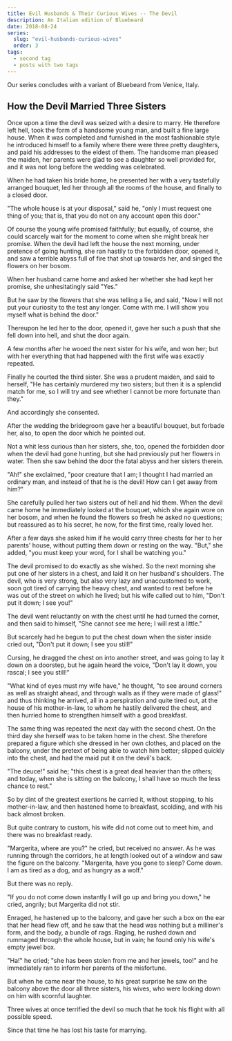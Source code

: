 ```yaml
---
title: Evil Husbands & Their Curious Wives -- The Devil
description: An Italian edition of Bluebeard
date: 2018-08-24
series: 
  slug: "evil-husbands-curious-wives"
  order: 3
tags:
  - second tag
  - posts with two tags
---
```

Our series concludes with a variant of Bluebeard from Venice, Italy.

## How the Devil Married Three Sisters

Once upon a time the devil was seized with a desire to marry. He therefore left hell, took the form of a handsome young man, and built a fine large house. When it was completed and furnished in the most fashionable style he introduced himself to a family where there were three pretty daughters, and paid his addresses to the eldest of them. The handsome man pleased the maiden, her parents were glad to see a daughter so well provided for, and it was not long before the wedding was celebrated.

When he had taken his bride home, he presented her with a very tastefully arranged bouquet, led her through all the rooms of the house, and finally to a closed door. 

"The whole house is at your disposal," said he, "only I must request one thing of you; that is, that you do not on any account open this door."

Of course the young wife promised faithfully; but equally, of course, she could scarcely wait for the moment to come when she might break her promise. When the devil had left the house the next morning, under pretence of going hunting, she ran hastily to the forbidden door, opened it, and saw a terrible abyss full of fire that shot up towards her, and singed the flowers on her bosom. 

When her husband came home and asked her whether she had kept her promise, she unhesitatingly said "Yes." 

But he saw by the flowers that she was telling a lie, and said, "Now I will not put your curiosity to the test any longer. Come with me. I will show you myself what is behind the door." 

Thereupon he led her to the door, opened it, gave her such a push that she fell down into hell, and shut the door again.

A few months after he wooed the next sister for his wife, and won her; but with her everything that had happened with the first wife was exactly repeated.

Finally he courted the third sister. She was a prudent maiden, and said to herself, "He has certainly murdered my two sisters; but then it is a splendid match for me, so I will try and see whether I cannot be more fortunate than they." 

And accordingly she consented. 

After the wedding the bridegroom gave her a beautiful bouquet, but forbade her, also, to open the door which he pointed out.

Not a whit less curious than her sisters, she, too, opened the forbidden door when the devil had gone hunting, but she had previously put her flowers in water. Then she saw behind the door the fatal abyss and her sisters therein. 

"Ah!" she exclaimed, "poor creature that I am; I thought I had married an ordinary man, and instead of that he is the devil! How can I get away from him?" 

She carefully pulled her two sisters out of hell and hid them. When the devil came home he immediately looked at the bouquet, which she again wore on her bosom, and when he found the flowers so fresh he asked no questions; but reassured as to his secret, he now, for the first time, really loved her.

After a few days she asked him if he would carry three chests for her to her parents' house, without putting them down or resting on the way. "But," she added, "you must keep your word, for I shall be watching you."

The devil promised to do exactly as she wished. So the next morning she put one of her sisters in a chest, and laid it on her husband's shoulders. The devil, who is very strong, but also very lazy and unaccustomed to work, soon got tired of carrying the heavy chest, and wanted to rest before he was out of the street on which he lived; but his wife called out to him, "Don't put it down; I see you!"

The devil went reluctantly on with the chest until he had turned the corner, and then said to himself, "She cannot see me here; I will rest a little."

But scarcely had he begun to put the chest down when the sister inside cried out, "Don't put it down; I see you still!" 

Cursing, he dragged the chest on into another street, and was going to lay it down on a doorstep, but he again heard the voice, "Don't lay it down, you rascal; I see you still!"

"What kind of eyes must my wife have," he thought, "to see around corners as well as straight ahead, and through walls as if they were made of glass!" and thus thinking he arrived, all in a perspiration and quite tired out, at the house of his mother-in-law, to whom he hastily delivered the chest, and then hurried home to strengthen himself with a good breakfast.

The same thing was repeated the next day with the second chest. On the third day she herself was to be taken home in the chest. She therefore prepared a figure which she dressed in her own clothes, and placed on the balcony, under the pretext of being able to watch him better; slipped quickly into the chest, and had the maid put it on the devil's back. 

"The deuce!" said he; "this chest is a great deal heavier than the others; and today, when she is sitting on the balcony, I shall have so much the less chance to rest." 

So by dint of the greatest exertions he carried it, without stopping, to his mother-in-law, and then hastened home to breakfast, scolding, and with his back almost broken.

But quite contrary to custom, his wife did not come out to meet him, and there was no breakfast ready. 

"Margerita, where are you?" he cried, but received no answer. As he was running through the corridors, he at length looked out of a window and saw the figure on the balcony. "Margerita, have you gone to sleep? Come down. I am as tired as a dog, and as hungry as a wolf." 

But there was no reply. 

"If you do not come down instantly I will go up and bring you down," he cried, angrily; but Margerita did not stir. 

Enraged, he hastened up to the balcony, and gave her such a box on the ear that her head flew off, and he saw that the head was nothing but a milliner's form, and the body, a bundle of rags. Raging, he rushed down and rummaged through the whole house, but in vain; he found only his wife's empty jewel box. 

"Ha!" he cried; "she has been stolen from me and her jewels, too!" and he immediately ran to inform her parents of the misfortune. 

But when he came near the house, to his great surprise he saw on the balcony above the door all three sisters, his wives, who were looking down on him with scornful laughter.

Three wives at once terrified the devil so much that he took his flight with all possible speed.

Since that time he has lost his taste for marrying.

